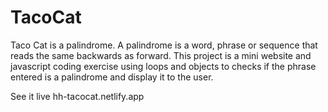 # TacoCat
Taco Cat is a palindrome. A palindrome is a word, phrase or sequence that reads the same backwards as forward. This project is a mini website and javascript coding exercise using loops and objects to checks if the phrase entered is a palindrome and display it to the user.

See it live hh-tacocat.netlify.app
